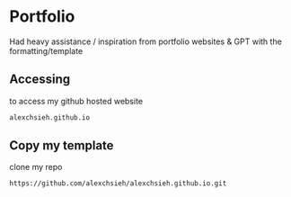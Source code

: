# Portfolio

Had heavy assistance / inspiration from portfolio websites & GPT with the formatting/template

## Accessing

to access my github hosted website

```sh
alexchsieh.github.io
```

## Copy my template

clone my repo

```sh
https://github.com/alexchsieh/alexchsieh.github.io.git
```
